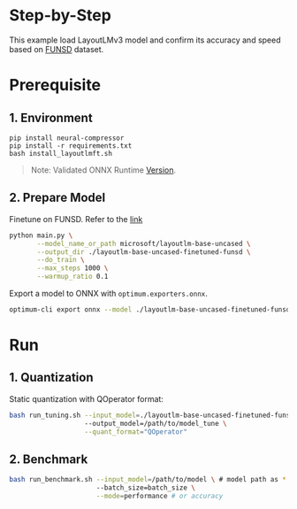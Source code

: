 Step-by-Step
============

This example load LayoutLMv3 model and confirm its accuracy and speed based on [FUNSD](https://huggingface.co/datasets/nielsr/funsd) dataset.

# Prerequisite

## 1. Environment
```shell
pip install neural-compressor
pip install -r requirements.txt
bash install_layoutlmft.sh
```
> Note: Validated ONNX Runtime [Version](/docs/source/installation_guide.md#validated-software-environment).

## 2. Prepare Model
Finetune on FUNSD. Refer to the [link](https://github.com/microsoft/unilm/tree/master/layoutlm#fine-tuning-example-on-funsd)

```bash
python main.py \
       --model_name_or_path microsoft/layoutlm-base-uncased \
       --output_dir ./layoutlm-base-uncased-finetuned-funsd \
       --do_train \
       --max_steps 1000 \
       --warmup_ratio 0.1 
```

Export a model to ONNX with `optimum.exporters.onnx`.

```bash
optimum-cli export onnx --model ./layoutlm-base-uncased-finetuned-funsd ./layoutlm-base-uncased-finetuned-funsd-onnx/ --task=token-classification
```

# Run

## 1. Quantization

Static quantization with QOperator format:

```bash
bash run_tuning.sh --input_model=./layoutlm-base-uncased-finetuned-funsd-onnx/model.onnx \ # model path as *.onnx
                   --output_model=/path/to/model_tune \
                   --quant_format="QOperator"
```


## 2. Benchmark

```bash
bash run_benchmark.sh --input_model=/path/to/model \ # model path as *.onnx
                      --batch_size=batch_size \
                      --mode=performance # or accuracy
```

